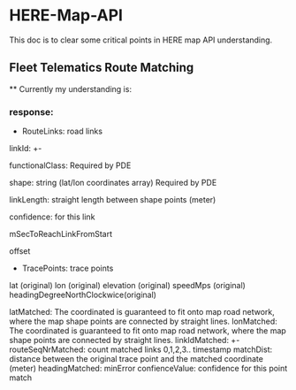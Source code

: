 # HERE-Map-API

This doc is to clear some critical points in HERE map API understanding.

## Fleet Telematics Route Matching

** Currently my understanding is: 

### response:

* RouteLinks: road links

linkId: +-

functionalClass: Required by PDE

shape: string (lat/lon coordinates array) Required by PDE

linkLength: straight length between shape points (meter)

confidence: for this link

mSecToReachLinkFromStart

offset






* TracePoints: trace points

lat (original)
lon (original)
elevation (original)
speedMps (original)
headingDegreeNorthClockwice(original)

latMatched: The coordinated is guaranteed to fit onto map road network, where the map shape points are connected by straight lines.
lonMatched: The coordinated is guaranteed to fit onto map road network, where the map shape points are connected by straight lines.
linkIdMatched: +-
routeSeqNrMatched: count matched links 0,1,2,3..
timestamp
matchDist: distance between the original trace point and the matched coordinate (meter)
headingMatched:
minError
confienceValue: confidence for this point match












